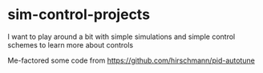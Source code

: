 # sim-control-projects
I want to play around a bit with simple simulations and simple control schemes to learn more about controls

Me-factored some code from https://github.com/hirschmann/pid-autotune
